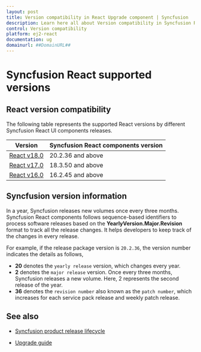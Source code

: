 ```yaml
---
layout: post
title: Version compatibility in React Upgrade component | Syncfusion
description: Learn here all about Version compatibility in Syncfusion React Upgrade component of Syncfusion Essential JS 2 and more.
control: Version compatibility 
platform: ej2-react
documentation: ug
domainurl: ##DomainURL##
---
```


# Syncfusion React supported versions

## React version compatibility

The following table represents the supported React versions by different Syncfusion React UI components releases.

| Version | Syncfusion React components version |
| ------------- | ------------- |
| [React v18.0](https://reactjs.org/blog/2022/03/29/react-v18.html) | 20.2.36 and above |
| [React v17.0](https://reactjs.org/blog/2020/10/20/react-v17.html) | 18.3.50 and above |
| [React v16.0](https://reactjs.org/blog/2017/09/26/react-v16.0.html) | 16.2.45 and above |

## Syncfusion version information

In a year, Syncfusion releases new volumes once every three months. Syncfusion React components follows sequence-based identifiers to process software releases based on the **YearlyVersion.Major.Revision** format to track all the release changes. It helps developers to keep track of the changes in every release.

For example, if the release package version is `20.2.36`, the version number indicates the details as follows,

* **20** denotes the `yearly release` version, which changes every year.
* **2** denotes the `major release` version. Once every three months, Syncfusion releases a new volume. Here, 2 represents the second release of the year.
* **36** denotes the `revision number` also known as the `patch number`, which increases for each service pack release and weekly patch release.

## See also

* [Syncfusion product release lifecycle](https://www.syncfusion.com/support/product-lifecycle/estudio)

* [Upgrade guide](https://help.syncfusion.com/upgrade-guide/react-ui-components)